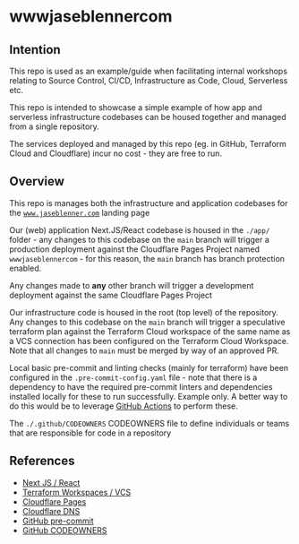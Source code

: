 # wwwjaseblennercom

## Intention

This repo is used as an example/guide when facilitating internal workshops relating to Source Control, CI/CD, Infrastructure as Code, Cloud, Serverless etc.

This repo is intended to showcase a simple example of how app and serverless infrastructure codebases can be housed together and managed from a single repository.

The services deployed and managed by this repo (eg. in GitHub, Terraform Cloud and Cloudflare) incur no cost - they are free to run.


## Overview

This repo is manages both the infrastructure and application codebases for the [`www.jaseblenner.com`](www.jaseblenner.com) landing page

Our (web) application Next.JS/React codebase is housed in the `./app/` folder - any changes to this codebase on the `main` branch will trigger a production deployment against the Cloudflare Pages Project named `wwwjaseblennercom` - for this reason, the `main` branch has branch protection enabled.

Any changes made to **any** other branch will trigger a development deployment against the same Cloudflare Pages Project

Our infrastructure code is housed in the root (top level) of the repository. Any changes to this codebase on the `main` branch will trigger a speculative terraform plan against the Terraform Cloud workspace of the same name as a VCS connection has been configured on the Terraform Cloud Workspace. Note that all changes to `main` must be merged by way of an approved PR.

Local basic pre-commit and linting checks (mainly for terraform) have been configured in the `.pre-commit-config.yaml` file - note that there is a dependency to have the required pre-commit linters and dependencies installed locally for these to run successfully. Example only.
A better way to do this would be to leverage [GitHub Actions](https://github.com/features/actions) to perform these.

The `./.github/CODEOWNERS` CODEOWNERS file to define individuals or teams that are responsible for code in a repository

## References

- [Next JS / React](https://nextjs.org/learn/basics/create-nextjs-app)
- [Terraform Workspaces / VCS](https://developer.hashicorp.com/terraform/cloud-docs/vcs)
- [Cloudflare Pages](https://pages.cloudflare.com/)
- [Cloudflare DNS](https://developers.cloudflare.com/dns/)
- [GitHub pre-commit](https://github.com/pre-commit/pre-commit)
- [GitHub CODEOWNERS](https://docs.github.com/en/repositories/managing-your-repositorys-settings-and-features/customizing-your-repository/about-code-owners)
